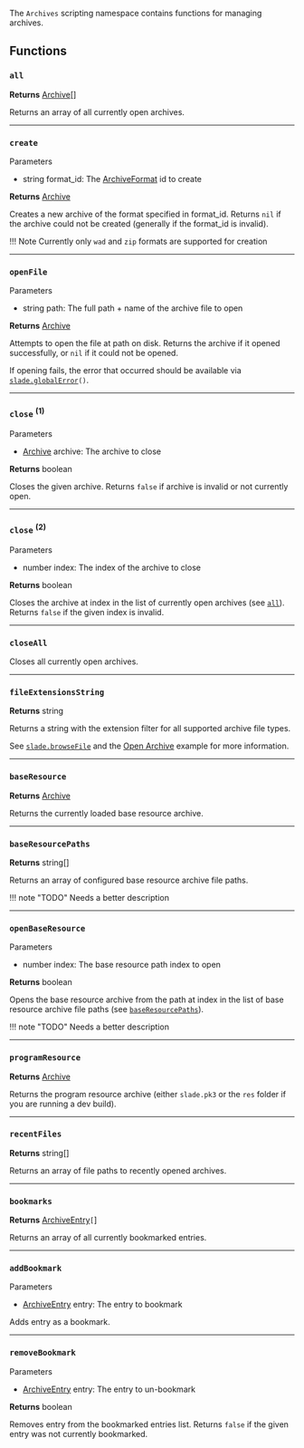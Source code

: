 The `Archives` scripting namespace contains functions for managing archives.

## Functions

### `all`

**Returns** <type>[Archive](../Types/Archive.md)\[\]</type>

Returns an array of all currently open archives.

---
### `create`

<listhead>Parameters</listhead>

* <type>string</type> <arg>format_id</arg>: The <type>[ArchiveFormat](../Types/ArchiveFormat.md)</type> id to create

**Returns** <type>[Archive](../Types/Archive.md)</type>

Creates a new archive of the format specified in <arg>format_id</arg>. Returns `nil` if the archive could not be created (generally if the <arg>format_id</arg> is invalid).

!!! Note
    Currently only `wad` and `zip` formats are supported for creation

---
### `openFile`

<listhead>Parameters</listhead>

* <type>string</type> <arg>path</arg>: The full path + name of the archive file to open

**Returns** <type>[Archive](../Types/Archive.md)</type>

Attempts to open the file at <arg>path</arg> on disk. Returns the archive if it opened successfully, or `nil` if it could not be opened.

If opening fails, the error that occurred should be available via <code>[slade.globalError](SLADE.md#globalerror)()</code>.

---
### `close` <sup>(1)</sup>

<listhead>Parameters</listhead>

* <type>[Archive](../Types/Archive.md)</type> <arg>archive</arg>: The archive to close

**Returns** <type>boolean</type>

Closes the given <arg>archive</arg>. Returns `false` if <arg>archive</arg> is invalid or not currently open.

---
### `close` <sup>(2)</sup>

<listhead>Parameters</listhead>

* <type>number</type> <arg>index</arg>: The index of the archive to close

**Returns** <type>boolean</type>

Closes the archive at <arg>index</arg> in the list of currently open archives (see <code>[all](#all)</code>). Returns `false` if the given <arg>index</arg> is invalid.

---
### `closeAll`

Closes all currently open archives.

---
### `fileExtensionsString`

**Returns** <type>string</type>

Returns a string with the extension filter for all supported archive file types.

See <code>[slade.browseFile](SLADE.md#browsefile)</code> and the [Open Archive](../Examples/OpenArchive.md) example for more information.

---
### `baseResource`

**Returns** <type>[Archive](../Types/Archive.md)</type>

Returns the currently loaded base resource archive.

---
### `baseResourcePaths`

**Returns** <type>string[]</type>

Returns an array of configured base resource archive file paths.

!!! note "TODO"
    Needs a better description

---
### `openBaseResource`

<listhead>Parameters</listhead>

* <type>number</type> <arg>index</arg>: The base resource path index to open

**Returns** <type>boolean</type>

Opens the base resource archive from the path at <arg>index</arg> in the list of base resource archive file paths (see <code>[baseResourcePaths](#baseresourcepaths)</code>).

!!! note "TODO"
    Needs a better description

---
### `programResource`

**Returns** <type>[Archive](../Types/Archive.md)</type>

Returns the program resource archive (either `slade.pk3` or the `res` folder if you are running a dev build).

---
### `recentFiles`

**Returns** <type>string[]</type>

Returns an array of file paths to recently opened archives.

---
### `bookmarks`

**Returns** <type>[ArchiveEntry](../Types/ArchiveEntry.md)`[`]</type>

Returns an array of all currently bookmarked entries.

---
### `addBookmark`

<listhead>Parameters</listhead>

* <type>[ArchiveEntry](../Types/ArchiveEntry.md)</type> <arg>entry</arg>: The entry to bookmark

Adds <arg>entry</arg> as a bookmark.

---
### `removeBookmark`

<listhead>Parameters</listhead>

* <type>[ArchiveEntry](../Types/ArchiveEntry.md)</type> <arg>entry</arg>: The entry to un-bookmark

**Returns** <type>boolean</type>

Removes <arg>entry</arg> from the bookmarked entries list. Returns `false` if the given <arg>entry</arg> was not currently bookmarked.
